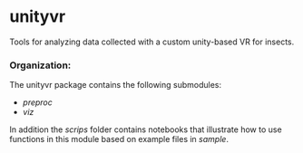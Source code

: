 # unityvr
Tools for analyzing data collected with a custom unity-based VR for insects.

### Organization:
The unityvr package contains the following submodules:
* *preproc*
* *viz*

In addition the *scrips* folder contains notebooks that illustrate how to use functions in this module based on example files in *sample*. 